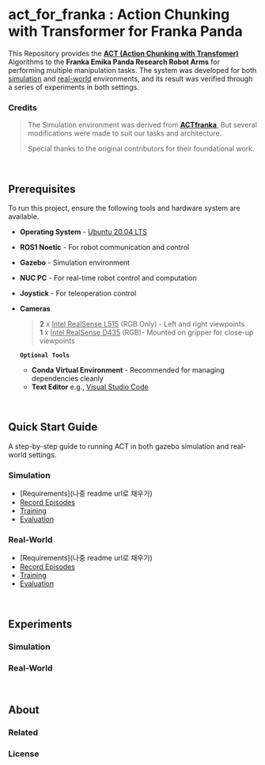 # act_for_franka : Action Chunking with Transformer for Franka Panda

This Repository provides the [**ACT (Action Chunking with Transfomer)**](https://github.com/tonyzhaozh/act) Algorithms to the **Franka Emika Panda Research Robot Arms** for performing multiple manipulation tasks.
The system was developed for both <ins>simulation</ins> and <ins>real-world</ins> environments, and its result was verified through a series of experiments in both settings.

### Credits 
> The Simulation environment was derived from **[ACTfranka](https://github.com/sainavaneet/ACTfranka)**, But several modifications were made to suit our tasks and architecture.
>
> 
> Special thanks to the original contributors for their foundational work. 
<br />

## Prerequisites
To run this project, ensure the following tools and hardware system are available.

* **Operating System** - [Ubuntu 20.04 LTS](https://releases.ubuntu.com/focal/)
* **ROS1 Noetic** - For robot communication and control
* **Gazebo** - Simulation environment
* **NUC PC** - For real-time robot control and computation
* **Joystick** - For teleoperation control
* **Cameras**
  > **2** x <ins>Intel RealSense L515</ins> (RGB Only) - Left and right viewpoints\
  > **1** x <ins>Intel RealSense D435</ins> (RGB)- Mounted on gripper for close-up viewpoints

  **`Optional Tools`**
  
  * **Conda Virtual Environment** - Recommended for managing dependencies cleanly
  * **Text Editor** e.g., [Visual Studio Code](https://code.visualstudio.com/)
<br />

## Quick Start Guide 
A step-by-step guide to running ACT in both gazebo simulation and real-world settings. 

### Simulation
- [Requirements](나중 readme url로 채우기)
- [Record Episodes](https://github.com/jkw0701/ACTFranka_jkw/blob/kny/simulation/record_episodes.py)
- [Training](https://github.com/jkw0701/ACTFranka_jkw/blob/kny/continued_train.py)
- [Evaluation](https://github.com/jkw0701/ACTFranka_jkw/blob/kny/simulation/evaluate.py)
  
### Real-World
- [Requirements](나중 readme url로 채우기)
- [Record Episodes](https://github.com/jkw0701/ACTFranka_jkw/blob/real-world/real/live_record_mod.py)
- [Training](https://github.com/jkw0701/ACTFranka_jkw/blob/real-world/train.py)
- [Evaluation](https://github.com/jkw0701/ACTFranka_jkw/blob/real-world/real/real_eval.py) 
<br />

## Experiments 
### Simulation 
### Real-World
<br />

## About 
### Related 
### License

